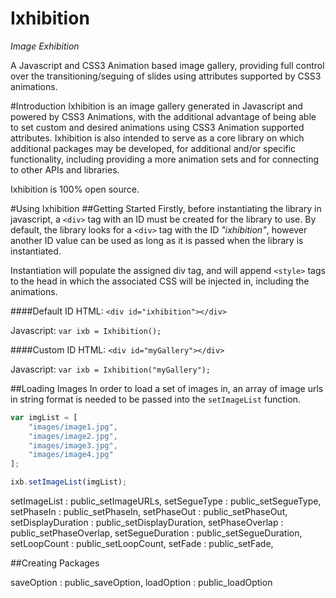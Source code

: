 # Ixhibition
*Image Exhibition*

A Javascript and CSS3 Animation based image gallery, providing full control over the transitioning/seguing of slides using attributes supported by CSS3 animations.

#Introduction
Ixhibition is an image gallery generated in Javascript and powered by CSS3 Animations, with the additional advantage of being able to set custom and desired animations using CSS3 Animation supported attributes. Ixhibition is also intended to serve as a core library on which additional packages may be developed, for additional and/or specific functionality, including providing a more animation sets and for connecting to other APIs and libraries.

Ixhibition is 100% open source.

#Using Ixhibition
##Getting Started
Firstly, before instantiating the library in javascript, a `<div>` tag with an ID must be created for the library to use. By default, the library looks for a `<div>` tag with the ID *"ixhibition"*, however another ID value can be used as long as it is passed when the library is instantiated.

Instantiation will populate the assigned div tag, and will append `<style>` tags to the head in which the associated CSS will be injected in, including the animations.

####Default ID
HTML: `<div id="ixhibition"></div> `

Javascript: `var ixb = Ixhibition();`


####Custom ID
HTML: `<div id="myGallery"></div>`

Javascript: `var ixb = Ixhibition("myGallery");`


##Loading Images
In order to load a set of images in, an array of image urls in string format is needed to be passed into the `setImageList` function.

```javascript
var imgList = [
    "images/image1.jpg",
    "images/image2.jpg",
    "images/image3.jpg",
    "images/image4.jpg"
];

ixb.setImageList(imgList);
```






setImageList : public_setImageURLs,
setSegueType : public_setSegueType,
setPhaseIn : public_setPhaseIn,
setPhaseOut : public_setPhaseOut,
setDisplayDuration : public_setDisplayDuration,
setPhaseOverlap : public_setPhaseOverlap,
setSegueDuration : public_setSegueDuration,
setLoopCount : public_setLoopCount,
setFade : public_setFade,








##Creating Packages





saveOption : public_saveOption,
loadOption : public_loadOption
